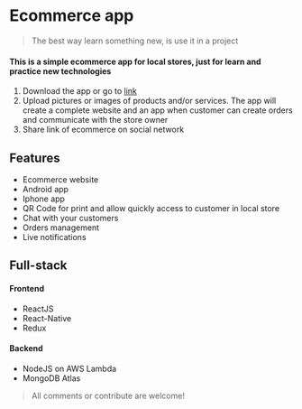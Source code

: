 
# Ecommerce app

> The best way learn something new, is use it in a project

#### This is a simple ecommerce app for local stores, just for learn and practice new technologies
1. Download the app or go to [link](https://jjperez89.github.io/ecommerce/design)
2. Upload pictures or images of products and/or services. The app will create a complete website and an app when customer can create orders and communicate with the store owner
3. Share link of ecommerce on social network

## Features
- Ecommerce website
- Android app
- Iphone app
- QR Code for print and allow quickly access to customer in local store
- Chat with your customers
- Orders management
- Live notifications

## Full-stack
#### Frontend
- ReactJS
- React-Native
- Redux
#### Backend
- NodeJS on AWS Lambda
- MongoDB Atlas

> All comments or contribute are welcome!
